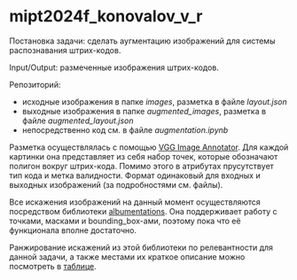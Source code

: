 # mipt2024f_konovalov_v_r

Постановка задачи: сделать аугментацию изображений для системы распознавания штрих-кодов.

Input/Output: размеченные изображения штрих-кодов.

Репозиторий:

- исходные изображения в папке _images_, разметка в файле _layout.json_
- выходные изображения в папке _augmented_images_, разметка в файле _augmented_layout.json_
- непосредственно код см. в файле _augmentation.ipynb_

Разметка осуществлялась с помощью [VGG Image Annotator](https://annotate.officialstatistics.org/). Для каждой картинки она представляет из себя набор точек, которые обозначают полигон вокруг штрих-кода. Помимо этого в атрибутах прусутствует тип кода и метка валидности. Формат одинаковый для входных и выходных изображений (за подробностями см. файлы).

Все искажения изображений на данный момент осуществляются посредством библиотеки [albumentations](https://albumentations.ai/docs/). Она поддерживает работу с точками, масками и bounding_box-ами, поэтому пока что её функционала вполне достаточно.

Ранжирование искажений из этой библиотеки по релевантности для данной задачи, а также местами их краткое описание можно посмотреть в [таблице](https://docs.google.com/spreadsheets/d/1PcWqvZCe95tcm1lzSWeyEqdJK_wRV9SHoov22B2F4M4/edit?usp=sharing).